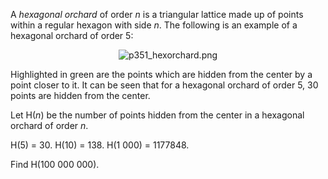 <p>A <i>hexagonal orchard</i> of order <var>n</var> is a triangular lattice made up of points within a regular hexagon with side <var>n</var>. The following is an example of a hexagonal orchard of order 5:
</p>

<div align="center">
<img src="project/images/p351_hexorchard.png" class="dark_img" alt="p351_hexorchard.png" /><br /></div>

<p>
Highlighted in green are the points which are hidden from the center by a point closer to it. It can be seen that for a hexagonal orchard of order 5, 30 points are hidden from the center.
</p>

<p>
Let H(<var>n</var>) be the number of points hidden from the center in a hexagonal orchard of order <var>n</var>.
</p>

<p>
H(5) = 30. H(10) = 138. H(1 000) = 1177848.
</p>

<p>
Find H(100 000 000).
</p>
